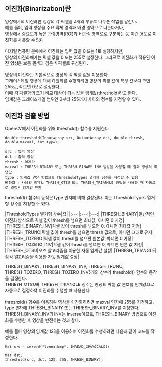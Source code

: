 ## 이진화(Binarization)란
영상에서의 이진화란 영상의 각 픽셀을 2개의 부류로 나누는 작업을 말한다.
<br>
예를 들어, 입력 영상을 주요 객체 영역과 배경 영역으로 나눈다거나,
<br>
영상에서 중요도가 높은 관심영역(ROI)과 비관심 영역으로 구분하는 등 이런 용도로 이진화를 사용할 수 있다.
<br>
<br>
디지털 컴퓨팅 분야에서 이진화는 입력 값을 0 또는 1로 설정하지만,
<br>
영상의 이진화에서는 픽셀 값을 0 또는 255로 설정한다. 그러므로 이진화가 적용된 이진 영상은 보통 흰색과 검은색 픽셀로 구성된다.
<br>
<br>
영상의 이진화는 기본적으로 영상의 각 픽셀 값을 이용한다.
<br>
그레이스케일 영상에 대해 이진화를 수행하려면 영상의 픽셀 값이 특정 값보다 크면 255로, 작으면 0으로 설정한다.
<br>
이때 각 픽셀과의 크기 비교 대상이 되는 값을 임계값(threshold)라고 한다.
<br>
임계값은 그레이스케일 범위인 0부터 255까지 사이의 정수를 지정할 수 있다.

## 이진화 검출 방법
OpenCV에서 이진화를 위해 threshold() 함수를 지원한다.

```
double threshold(InputArray src, OutputArray dst, double thresh, double maxval, int type);

src : 입력 영상
dst : 출력 영상
thresh : 임계값
maxval : THRESH_BINARY 또는 THRESH_BINARY_INV 방법을 사용할 때 결과 영상의 최댓값
type : 임계값 연산 방법으로 ThresholdTypes 열거형 상수를 지정할 수 있음
반환값 : 사용된 임계값 THRESH_OTSU 또는 THRESH_TRIANGLE 방법을 사용할 때 자동으로 결정된 임계값 반환
```

threshold() 함수의 동작은 type 인자에 의해 결정된다. 이는 ThresholdTypes 열거형 상수를 지정할 수 있다.

|ThresholdTypes 열거형 상수|값|
|:---:|:---:|:---:|
|THRESH_BINARY|일반적인 이진화 방식으로 픽셀 값이 thresh를 넘으면 최대값, 아니면 0 지정|
|THRESH_BINARY_INV|픽셀 값이 thresh를 넘으면 0, 아니면 최대값 지정|
|THRESH_TRUNC|픽셀 값이 thresh를 넘으면 thresh 값으로, 아니면 그대로 유지|
|THRESH_TOZERO|픽셀 값이 thresh를 넘으면 원본값, 아니면 0 지정|
|THRESH_TOZERO_INV|픽셀 값이 thresh를 넘으면 0, 아니면 원본 값 지정|
|THRESH_OTSU|오츠 알고리즘을 이용한 자동 임계값 설정|
|THRESH_TRIANGLE|삼각 알고리즘을 이용한 자동 임계값 설정|

THRESH_BINARY, THRESH_BINARY_INV, THRESH_TRUNC, THRESH_TOZERO, THRESH_TOZERO_INV5개의 상수가 threshold() 함수의 동작을 결정한다.
<br>
THRESH_OTSU와 THRESH_TRIANGLE 상수는 영상의 픽셀 값 분포를 임계값으로 자동으로 결정하여 이진화를 수행할 때 사용한다.
<br>
<br>
threshold() 함수를 이용하여 영상을 이진화하려면 maxval 인자에 255를 지정하고, type 인자에 THRESH_BINARY 또는 THRESH_BINARY_INV를 지정한다.
<br>
THRESH_BINARY_INV의 INV는 inverse이므로, THRESH_BINARY 방법으로 이진화를 수행한 후 영상을 반전하는 것과 같다.
<br>
<br>
예를 들어 영상의 임계값 128을 이용하여 이진화를 수행하려면 다음과 같이 코드를 작성한다.

```
Mat src = imread("lenna.bmp", IMREAD_GRAYSCALE);

Mat dst;
threshold(src, dst, 128, 255, THRESH_BINARY);
```

